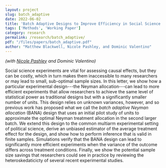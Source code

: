 ```yaml
---
layout: project
slug: batch_adaptive
date: 2022-06-02
title: 'Batch Adaptive Designs to Improve Efficiency in Social Science Experiments'
tags: ['Methods', 'Working Paper']
category: research
permalink: /research/batch_adaptive/
pdf: "/files/papers/batch_adaptive.pdf"
author: "Matthew Blackwell, Nicole Pashley, and Dominic Valentino"
---
```


*(with [Nicole Pashley][] and Dominic Valentino)*

Social science experiments are vital for assessing causal effects, but they can be costly, which in turn makes them inaccessible to many researchers or may lead to small, sub-optimal sample sizes. In this letter, we show how a particular experimental design---the Neyman allocation---can lead to more efficient experiments that allow researchers to achieve the same level of statistical power as traditional designs but with a significantly smaller number of units. This design relies on unknown variances, however, and so previous work has proposed what we call the *batch adaptive Neyman allocation* (BANA) design that uses an initial pilot study of units to approximate the optimal Neyman treatment allocation in the second larger batch. We extend this design to the common multiarm experimental setting of political science, derive an unbiased estimator of the average treatment effect for the design, and show how to perform inference that is valid in finite samples. Simulations verify that the BANA design can lead to significantly more efficient experiments when the variance of the outcome differs across treatment conditions. Finally, we show the potential sample size savings that researchers could see in practice by reviewing the heteroskedaticicty of several recent experimental studies.  

[Nicole Pashley]: https://sites.google.com/view/npashley/
